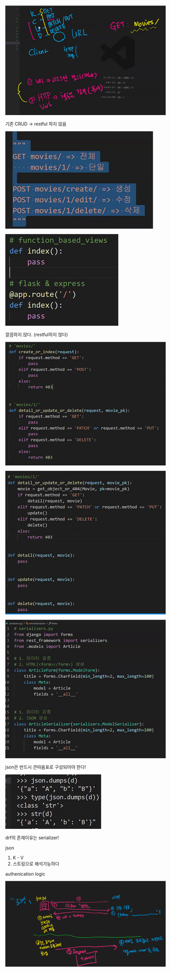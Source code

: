 ![image-20210426125705809](drf.assets/image-20210426125705809.png)





기존 CRUD -> restful 하지 않음

![image-20210426130157030](drf.assets/image-20210426130157030.png)





![image-20210426131929432](drf.assets/image-20210426131929432.png)

깔끔하지 않다. (restful하지 않다)

![image-20210426132209369](drf.assets/image-20210426132209369.png)

![image-20210426133001199](drf.assets/image-20210426133001199.png)



![image-20210426134804851](drf.assets/image-20210426134804851.png)







json은 반드시 큰따옴표로 구성되어야 한다!

![image-20210427092526296](drf.assets/image-20210427092526296.png)



drf의 존재이유는 serializer!



json

1. K - V
2. 스트링으로 해석가능하다



authenication logic

![image-20210427153443396](drf.assets/image-20210427153443396.png)